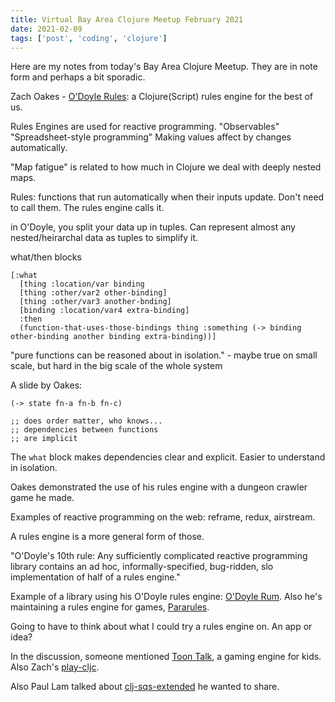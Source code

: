 ```yaml
---
title: Virtual Bay Area Clojure Meetup February 2021
date: 2021-02-09
tags: ['post', 'coding', 'clojure']
---
```


Here are my notes from today's Bay Area Clojure Meetup. They are in note form and perhaps a bit sporadic.

Zach Oakes - [O'Doyle Rules](https://github.com/oakes/odoyle-rules): a Clojure(Script) rules engine for the best of us.

Rules Engines are used for reactive programming. "Observables" "Spreadsheet-style programming"
Making values affect by changes automatically.

"Map fatigue" is related to how much in Clojure we deal with deeply nested maps.

Rules: functions that run automatically when their inputs update. Don't need to call them. The rules engine calls it.

in O'Doyle, you split your data up in tuples. Can represent almost any nested/heirarchal data as tuples to simplify it.

what/then blocks

```
[:what
  [thing :location/var binding
  [thing :other/var2 other-binding]
  [thing :other/var3 another-bnding]
  [binding :location/var4 extra-binding]
  :then
  (function-that-uses-those-bindings thing :something (-> binding other-binding another binding extra-binding))]
```

"pure functions can be reasoned about in isolation." - maybe true on small scale, but hard in the big scale of the whole system

A slide by Oakes:
```
(-> state fn-a fn-b fn-c)

;; does order matter, who knows...
;; dependencies between functions
;; are implicit
```

The `what` block makes dependencies clear and explicit. Easier to understand in isolation.

Oakes demonstrated the use of his rules engine with a dungeon crawler game he made.

Examples of reactive programming on the web: reframe, redux, airstream.

A rules engine is a more general form of those.

"O'Doyle's 10th rule: Any sufficiently complicated reactive programming library contains an ad hoc, informally-specified, bug-ridden,
slo implementation of half of a rules engine."

Example of a library using his O'Doyle rules engine: [O'Doyle Rum](https://github.com/oakes/odoyle-rum).
Also he's maintaining a rules engine for games, [Pararules](https://github.com/paranim/pararules).

Going to have to think about what I could try a rules engine on. An app or idea?

In the discussion, someone mentioned [Toon Talk](http://toontalk.com/), a gaming engine for kids.
Also Zach's [play-cljc](https://github.com/oakes/play-cljc).

Also Paul Lam talked about [clj-sqs-extended](https://github.com/Motiva-AI/clj-sqs-extended) he wanted to share.
